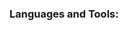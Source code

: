 ### Languages and Tools:

  <!-- Your languages and tools. Be careful with the alignment. 
  You can use this sites to get logos: https://www.vectorlogo.zone or https://simpleicons.org/
  -->
  <!-- <code><img width="10%" src="https://www.vectorlogo.zone/logos/python/python-ar21.svg"></code> -->
  <!-- <code><img width="10%" src="https://www.vectorlogo.zone/logos/flutterio/flutterio-ar21.svg"></code> -->
  <!-- <code><img width="10%" src="https://www.vectorlogo.zone/logos/pytorch/pytorch-ar21.svg"></code> -->
  <br />
  <!-- <code><img width="10%" src="https://www.vectorlogo.zone/logos/tensorflow/tensorflow-ar21.svg"></code> -->
  <!-- <code><img width="10%" src="https://www.vectorlogo.zone/logos/jupyter/jupyter-ar21.svg"></code> -->
  <!-- <code><img width="10%" src="https://www.vectorlogo.zone/logos/json/json-ar21.svg"></code> -->
  <br />
  <!-- <code><img width="10%" src="https://www.vectorlogo.zone/logos/mysql/mysql-ar21.svg"></code> -->
  <!-- <code><img width="10%" src="https://www.vectorlogo.zone/logos/google_cloud/google_cloud-ar21.svg"></code> -->
  <!-- <code><img width="10%" src="https://www.vectorlogo.zone/logos/docker/docker-ar21.svg"></code> -->
  <br />
  <!-- <code><img width="10%" src="https://www.vectorlogo.zone/logos/git-scm/git-scm-ar21.svg"></code> -->
  <!-- <code><img width="10%" src="https://www.vectorlogo.zone/logos/github/github-ar21.svg"></code> -->
  <!-- <code><img width="10%" src="https://www.vectorlogo.zone/logos/visualstudio_code/visualstudio_code-ar21.svg"></code> -->
 
